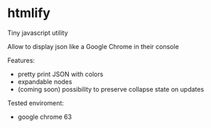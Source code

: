 # htmlify

Tiny javascript utility 

Allow to display json like a Google Chrome in their console

Features:
- pretty print JSON with colors
- expandable nodes
- (coming soon) possibility to preserve collapse state on updates


Tested enviroment:
- google chrome 63
